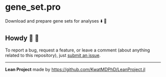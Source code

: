 # gene_set.pro

Download and prepare gene sets for analyses :arrow_down: :dna:

## Howdy :wave: :cowboy_hat_face:

To report a bug, request a feature, or leave a comment (about anything related to this repository), just [submit an issue](https://github.com/KwatMDPhD/gene_set.pro/issues/new/choose).

---

**Lean Project** made by https://github.com/KwatMDPhD/LeanProject.jl
